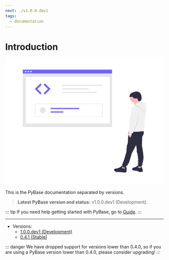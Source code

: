 ```yaml
---
next: ./v1.0.0.dev1
tags:
  - documentation
---
```


# Introduction

![Code Inspection](../static/img/undraw_code_inspection_bdl7.png)

This is the PyBase documentation separated by versions.

> **Latest PyBase version and status:** v1.0.0.dev1 (Development).

::: tip
If you need help getting started with PyBase, go to [Guide](/guide/).
:::

------

- Versions:
  - [1.0.0.dev1 (Development)](/docs/v1.0.0.dev1/)
  - [0.4.1 (Stable)](/docs/v0.4.1/)

::: danger
We have dropped support for versions lower than 0.4.0, so
if you are using a PyBase version lower than 0.4.0, please consider upgrading!
:::
